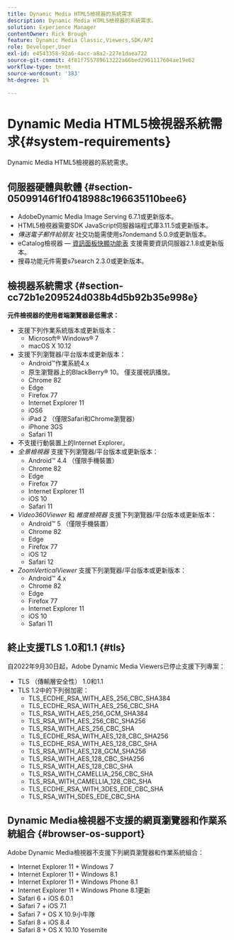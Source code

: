 ```yaml
---
title: Dynamic Media HTML5檢視器的系統需求
description: Dynamic Media HTML5檢視器的系統需求。
solution: Experience Manager
contentOwner: Rick Brough
feature: Dynamic Media Classic,Viewers,SDK/API
role: Developer,User
exl-id: e4543358-92a6-4acc-a8a2-227e1daea722
source-git-commit: 4f81f755789613222a66bed2961117604ae19e62
workflow-type: tm+mt
source-wordcount: '383'
ht-degree: 1%

---
```


# Dynamic Media HTML5檢視器系統需求{#system-requirements}

Dynamic Media HTML5檢視器的系統需求。

<!-- Updated March 03, 2022 Contact is now Deepa Gupta -->

<!-- Updated April 06, 2021 from https://wiki.corp.adobe.com/pages/viewpage.action?spaceKey=scene7qa&title=s7Viewers%2C+S7SDK%2C+S7OnDemand+Release+Notes - Contact is Sasha -->

## 伺服器硬體與軟體 {#section-05099146f1f0418988c196635110bee6}

<!-- Updated March 03, 2022 Contact is now Deepa Gupta -->

* AdobeDynamic Media Image Serving 6.7.1或更新版本。
* HTML5檢視器需要SDK JavaScript伺服器端程式庫3.11.5或更新版本。
* *傳送電子郵件給朋友* 社交功能需使用s7ondemand 5.0.9或更新版本。
* eCatalog檢視器 —  [資訊面板快顯功能表](/help/aem-viewers-ref/c-html5-s7-aem-asset-viewers/c-html5-20-ecatalog-viewer-about/c-html5-20-ecatalog-viewer-customizingviewer/r-html5-ecatalog-viewer-20-customize-infopanelpopup.md) 支援需要資訊伺服器2.1.8或更新版本。
* 搜尋功能元件需要s7search 2.3.0或更新版本。

## 檢視器系統需求 {#section-cc72b1e209524d038b4d5b92b35e998e}

**元件檢視器的使用者端瀏覽器最低需求：**

* 支援下列作業系統版本或更新版本：
   * Microsoft® Windows® 7
   * macOS X 10.12
* 支援下列瀏覽器/平台版本或更新版本：
   * Android™作業系統4.x
   * 原生瀏覽器上的BlackBerry® 10。 僅支援視訊播放。
   * Chrome 82
   * Edge
   * Firefox 77
   * Internet Explorer 11
   * iOS6
   * iPad 2 （僅限Safari和Chrome瀏覽器）
   * iPhone 3GS
   * Safari 11
* 不支援行動裝置上的Internet Explorer。
* *全景檢視器* 支援下列瀏覽器/平台版本或更新版本：
   * Android™ 4.4 （僅限手機裝置）
   * Chrome 82
   * Edge
   * Firefox 77
   * Internet Explorer 11
   * iOS 10
   * Safari 11
* *Video360Viewer* 和 *維度檢視器* 支援下列瀏覽器/平台版本或更新版本：
   * Android™ 5 （僅限手機裝置）
   * Chrome 82
   * Edge
   * Firefox 77
   * iOS 12
   * Safari 12
* *ZoomVerticalViewer* 支援下列瀏覽器/平台版本或更新版本：
   * Android™ 4.x
   * Chrome 82
   * Edge
   * Firefox 77
   * Internet Explorer 11
   * iOS 10
   * Safari 11

## 終止支援TLS 1.0和1.1 {#tls}

<!-- CQDOC-19433 -->

自2022年9月30日起，Adobe Dynamic Media Viewers已停止支援下列專案：

* TLS （傳輸層安全性） 1.0和1.1
* TLS 1.2中的下列弱加密：
   * TLS_ECDHE_RSA_WITH_AES_256_CBC_SHA384
   * TLS_ECDHE_RSA_WITH_AES_256_CBC_SHA
   * TLS_RSA_WITH_AES_256_GCM_SHA384
   * TLS_RSA_WITH_AES_256_CBC_SHA256
   * TLS_RSA_WITH_AES_256_CBC_SHA
   * TLS_ECDHE_RSA_WITH_AES_128_CBC_SHA256
   * TLS_ECDHE_RSA_WITH_AES_128_CBC_SHA
   * TLS_RSA_WITH_AES_128_GCM_SHA256
   * TLS_RSA_WITH_AES_128_CBC_SHA256
   * TLS_RSA_WITH_AES_128_CBC_SHA
   * TLS_RSA_WITH_CAMELLIA_256_CBC_SHA
   * TLS_RSA_WITH_CAMELLIA_128_CBC_SHA
   * TLS_ECDHE_RSA_WITH_3DES_EDE_CBC_SHA
   * TLS_RSA_WITH_SDES_EDE_CBC_SHA

## Dynamic Media檢視器不支援的網頁瀏覽器和作業系統組合 {#browser-os-support}

<!-- CQDOC-19433 -->

Adobe Dynamic Media檢視器不支援下列網頁瀏覽器和作業系統組合：

* Internet Explorer 11 + Windows 7
* Internet Explorer 11 + Windows 8.1
* Internet Explorer 11 + Windows Phone 8.1
* Internet Explorer 11 + Windows Phone 8.1更新
* Safari 6 + iOS 6.0.1
* Safari 7 + iOS 7.1
* Safari 7 + OS X 10.9小牛隊
* Safari 8 + iOS 8.4
* Safari 8 + OS X 10.10 Yosemite

<!-- CQDOC-19433 -->

<!-- 
NOTE
Effective September 30, 2018, Adobe Dynamic Media Classic Viewers ended support of Transport Layer Security 1.0 (TLS 1.0). As such, Dynamic Media Classic no longer supports viewers on the following browsers/platforms that support TLS 1.0 (Adobe recommends using TLS 1.2 or later):

* Android&trade; 2.3.7
* Android&trade; 4.0.4
* Android&trade; 4.1.1
* Android&trade; 4.2.2
* Android&trade; 4.3
* Internet Explorer 7 on Window Vista&reg;
* Internet Explorer 8 on Windows&reg; XP
* Internet Explorer 8-10 on Windows&reg; 7
* Internet Explorer 10 on Windows&reg; Phone 8.0
* Safari 5.1.9 on Apple OS X 10.6.8
* Safari 6.0.4 on Apple OS X 10.8.4
* Java&trade; 6u45
* Java&trade; 7u25
* OpenSSL 0.9.8y
* Baidu January 2015

NOTE
FLASH VIEWERS END-OF-LIFE — Effective January 31, 2017, Adobe Dynamic Media Classic officially ended support for the Flash viewer platform. -->

